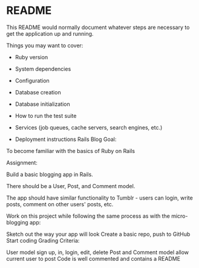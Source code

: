 # README

This README would normally document whatever steps are necessary to get the
application up and running.

Things you may want to cover:

* Ruby version

* System dependencies

* Configuration

* Database creation

* Database initialization

* How to run the test suite

* Services (job queues, cache servers, search engines, etc.)

* Deployment instructions
Rails Blog
Goal:

To become familiar with the basics of Ruby on Rails

Assignment:

Build a basic blogging app in Rails.

There should be a User, Post, and Comment model.

The app should have similar functionality to Tumblr - users can login, write posts, comment on other users' posts, etc.

Work on this project while following the same process as with the micro-blogging app:

Sketch out the way your app will look
Create a basic repo, push to GitHub
Start coding
Grading Criteria:

User model sign up, in, login, edit, delete
Post and Comment model allow current user to post
Code is well commented and contains a README
